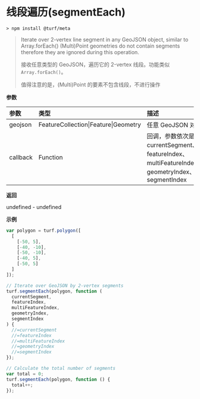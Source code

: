 # 线段遍历(segmentEach)

```
> npm install @turf/meta
```

> Iterate over 2-vertex line segment in any GeoJSON object, similar to Array.forEach() (Multi)Point geometries do not contain segments therefore they are ignored during this operation.
>
> 接收任意类型的 GeoJSON，遍历它的 2-vertex 线段。功能类似 `Array.forEach()`。
>
> 值得注意的是，(Multi)Point 的要素不包含线段，不进行操作



**参数**

| 参数     | 类型                                 | 描述                                                         |
| :------- | :----------------------------------- | :----------------------------------------------------------- |
| geojson  | FeatureCollection\|Feature\|Geometry | 任意 GeoJSON 对象                                            |
| callback | Function                             | 回调，参数依次是 currentSegment、featureIndex、multiFeatureIndex、geometryIndex、segmentIndex |

**返回**

undefined - undefined

**示例**

```js
var polygon = turf.polygon([
  [
    [-50, 5],
    [-40, -10],
    [-50, -10],
    [-40, 5],
    [-50, 5]
  ]
]);

// Iterate over GeoJSON by 2-vertex segments
turf.segmentEach(polygon, function (
  currentSegment,
  featureIndex,
  multiFeatureIndex,
  geometryIndex,
  segmentIndex
) {
  //=currentSegment
  //=featureIndex
  //=multiFeatureIndex
  //=geometryIndex
  //=segmentIndex
});

// Calculate the total number of segments
var total = 0;
turf.segmentEach(polygon, function () {
  total++;
});
```